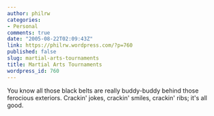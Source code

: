 ```yaml
---
author: philrw
categories:
- Personal
comments: true
date: "2005-08-22T02:09:43Z"
link: https://philrw.wordpress.com/?p=760
published: false
slug: martial-arts-tournaments
title: Martial Arts Tournaments
wordpress_id: 760
---
```


You know all those black belts are really buddy-buddy behind those ferocious exteriors. Crackin' jokes, crackin' smiles, crackin' ribs; it's all good.
